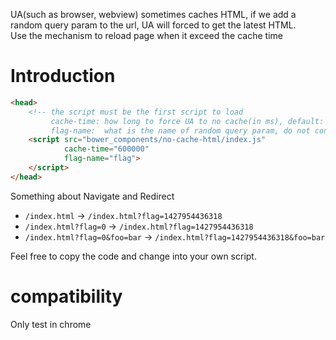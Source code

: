 UA(such as browser, webview) sometimes caches HTML, if we add a random query param to the url,
UA will forced to get the latest HTML.      
Use the mechanism to reload page when it exceed the cache time

# Introduction
```html
<head>
    <!-- the script must be the first script to load 
    	 cache-time: how long to force UA to no cache(in ms), default: 600*1000(10 mins)
	     flag-name:  what is the name of random query param, do not conflict the regex, default: flag -->
    <script src="bower_components/no-cache-html/index.js"
            cache-time="600000" 
            flag-name="flag"> 
    </script>
</head>
```

Something about Navigate and Redirect

- `/index.html` -> `/index.html?flag=1427954436318`
- `/index.html?flag=0` -> `/index.html?flag=1427954436318`
- `/index.html?flag=0&foo=bar` -> `/index.html?flag=1427954436318&foo=bar`

Feel free to copy the code and change into your own script.

# compatibility
Only test in chrome


